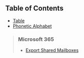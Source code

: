 ## Table of Contents
- [Table](Table.md)
- [Phonetic Alphabet](Phonetic_Alphabet.md)
> ### Microsoft 365
> - [Export Shared Mailboxes](ExchangeOnline-Export-Shared-Mailboxes.md)
